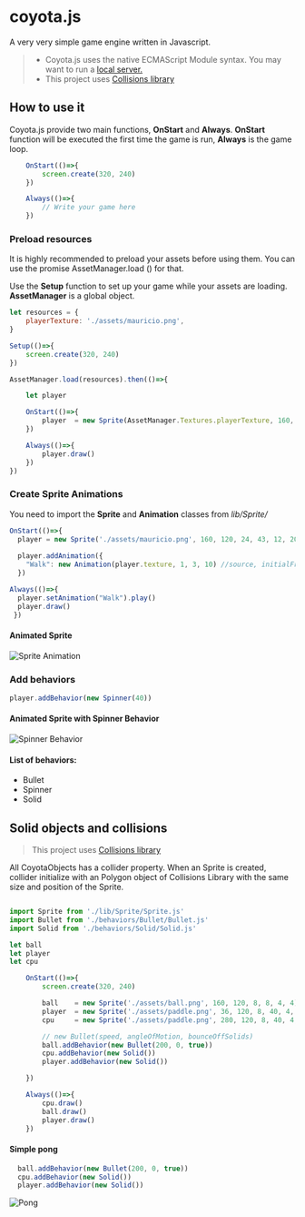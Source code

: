 # coyota.js
A very very simple game engine written in Javascript.

>
> - Coyota.js uses the native ECMAScript Module syntax. You may want to run a [local server.](https://chrome.google.com/webstore/detail/web-server-for-chrome/ofhbbkphhbklhfoeikjpcbhemlocgigb)
> - This project uses [Collisions library](https://github.com/Sinova/Collisions)
>
## How to use it
Coyota.js provide two main functions, **OnStart** and **Always**. 
**OnStart** function will be executed the first time the game is run, **Always** is the game loop. 

```javascript
    OnStart(()=>{
        screen.create(320, 240)    
    })

    Always(()=>{
        // Write your game here
    })
```

### Preload resources
It is highly recommended to preload your assets before using them. You can use the promise AssetManager.load () for that. 

Use the **Setup** function to set up your game while your assets are loading. **AssetManager** is a global object.
``` javascript
let resources = {
    playerTexture: './assets/mauricio.png',
}

Setup(()=>{
    screen.create(320, 240)    
})

AssetManager.load(resources).then(()=>{

    let player

    OnStart(()=>{
        player  = new Sprite(AssetManager.Textures.playerTexture, 160, 120, 24, 43, 12, 20)
    })

    Always(()=>{
        player.draw()
    })
})

```
### Create Sprite Animations
You need to import the **Sprite** and **Animation** classes from *lib/Sprite/*
``` javascript
OnStart(()=>{
  player = new Sprite('./assets/mauricio.png', 160, 120, 24, 43, 12, 20)
        
  player.addAnimation({
    "Walk": new Animation(player.texture, 1, 3, 10) //source, initialFrame, lastFrame, speed)
  })

Always(()=>{
  player.setAnimation("Walk").play()
  player.draw()
 })
```
#### Animated Sprite
![Sprite Animation](https://media.giphy.com/media/xUOwGn9e4T7zhpCvoQ/giphy.gif)

### Add behaviors
``` javascript
player.addBehavior(new Spinner(40))
```

#### Animated Sprite with Spinner Behavior
![Spinner Behavior](https://media.giphy.com/media/xThta0SaXkP7uDU57a/giphy.gif)

#### List of behaviors:
- Bullet
- Spinner
- Solid

## Solid objects and collisions
> This project uses [Collisions library](https://github.com/Sinova/Collisions) 

All CoyotaObjects has a collider property. When an Sprite is created, collider initialize with an Polygon object of Collisions Library with the same size and position of the Sprite.

``` javascript

import Sprite from './lib/Sprite/Sprite.js' 
import Bullet from './behaviors/Bullet/Bullet.js'
import Solid from './behaviors/Solid/Solid.js'

let ball
let player
let cpu

    OnStart(()=>{
        screen.create(320, 240)    

        ball    = new Sprite('./assets/ball.png', 160, 120, 8, 8, 4, 4)
        player  = new Sprite('./assets/paddle.png', 36, 120, 8, 40, 4, 20)
        cpu     = new Sprite('./assets/paddle.png', 280, 120, 8, 40, 4, 20)

        // new Bullet(speed, angleOfMotion, bounceOffSolids)
        ball.addBehavior(new Bullet(200, 0, true))
        cpu.addBehavior(new Solid())
        player.addBehavior(new Solid())

    })

    Always(()=>{
        cpu.draw()
        ball.draw()
        player.draw()
    })
```

#### Simple pong
``` javascript
  ball.addBehavior(new Bullet(200, 0, true))
  cpu.addBehavior(new Solid())
  player.addBehavior(new Solid())
```
![Pong](https://media.giphy.com/media/3ohs4AvRNtGzlwSEko/giphy.gif)
